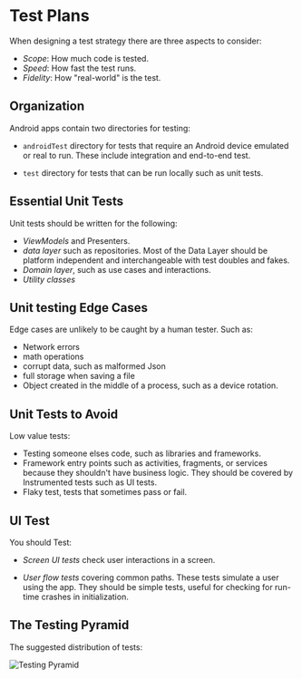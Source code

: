 # Test Plans

When designing a test strategy there are three aspects to consider:

- _Scope_: How much code is tested.
- _Speed_: How fast the test runs.
- _Fidelity_: How "real-world" is the test.

## Organization

Android apps contain two directories for testing:

- `androidTest` directory for tests that require an Android device emulated or real to run. These include integration and end-to-end test.

- `test` directory for tests that can be run locally such as unit tests.

## Essential Unit Tests

Unit tests should be written for the following:

- _ViewModels_ and Presenters.
- _data layer_ such as repositories. Most of the Data Layer should be platform independent and interchangeable with test doubles and fakes.
- _Domain layer_, such as use cases and interactions.
- _Utility classes_

## Unit testing Edge Cases

Edge cases are unlikely to be caught by a human tester. Such as:

- Network errors
- math operations
- corrupt data, such as malformed Json
- full storage when saving a file
- Object created in the middle of a process, such as a device rotation.

## Unit Tests to Avoid

Low value tests:

- Testing someone elses code, such as libraries and frameworks.
- Framework entry points such as activities, fragments, or services because they shouldn't have business logic. They should be covered by Instrumented tests such as UI tests.
- Flaky test, tests that sometimes pass or fail.

## UI Test

You should Test:

- _Screen UI tests_ check user interactions in a screen.

- _User flow tests_ covering common paths. These tests simulate a user using the app. They should be simple tests, useful for checking for run-time crashes in initialization.

## The Testing Pyramid

The suggested distribution of tests:

![Testing Pyramid](https://developer.android.com/codelabs/advanced-android-kotlin-training-testing-test-doubles/img/ed5e6485d179c1b9.png)
